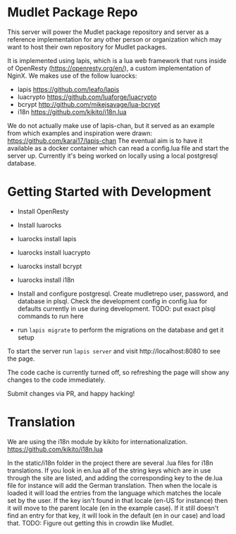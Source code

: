 # Mudlet Package Repo
This server will power the Mudlet package repository and server as a reference implementation for any other person or organization which may want to host their own repository for Mudlet packages. 

It is implemented using lapis, which is a lua web framework that runs inside of OpenResty (https://openresty.org/en/), a custom implementation of NginX. We makes use of the follow luarocks:

* lapis https://github.com/leafo/lapis
* luacrypto https://github.com/luaforge/luacrypto
* bcrypt http://github.com/mikejsavage/lua-bcrypt
* i18n https://github.com/kikito/i18n.lua

We do not actually make use of lapis-chan, but it served as an example from which examples and inspiration were drawn: https://github.com/karai17/lapis-chan
The eventual aim is to have it available as a docker container which can read a config.lua file and start the server up. Currently it's being worked on locally using a local postgresql database.

# Getting Started with Development

* Install OpenResty
* Install luarocks
* luarocks install lapis
* luarocks install luacrypto
* luarocks install bcrypt
* luarocks install i18n

* Install and configure postgresql. Create mudletrepo user, password, and database in plsql. Check the development config in config.lua for defaults currently in use during development. TODO: put exact plsql commands to run here

* run `lapis migrate` to perform the migrations on the database and get it setup

To start the server run `lapis server` and visit http://localhost:8080 to see the page. 

The code cache is currently turned off, so refreshing the page will show any changes to the code immediately. 

Submit changes via PR, and happy hacking!

# Translation
We are using the i18n module by kikito for internationalization. https://github.com/kikito/i18n.lua

In the static/i18n folder in the project there are several .lua files for i18n translations. If you look in en.lua all of the string keys which are in use through the site are listed, and adding the corresponding key to the de.lua file for instance will add the German translation. Then when the locale is loaded it will load the entries from the language which matches the locale set by the user. If the key isn't found in that locale (en-US for instance) then it will move to the parent locale (en in the example case). If it still doesn't find an entry for that key, it will look in the default (en in our case) and load that. TODO: Figure out getting this in crowdin like Mudlet.